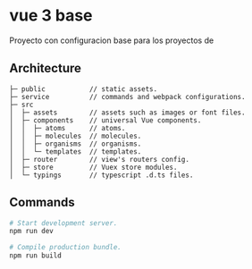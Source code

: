 # vue 3 base

Proyecto con configuracion base para los proyectos de

## Architecture

```text
├─ public           // static assets.
├─ service          // commands and webpack configurations.
├─ src
│  ├─ assets        // assets such as images or font files.
│  ├─ components    // universal Vue components.
│  │  ├─ atoms      // atoms.
│  │  ├─ molecules  // molecules.
│  │  ├─ organisms  // organisms.
│  │  └─ templates  // templates.
│  ├─ router        // view's routers config.
│  ├─ store         // Vuex store modules.
│  └─ typings       // typescript .d.ts files.
```

## Commands

```bash
# Start development server.
npm run dev

# Compile production bundle.
npm run build
```
